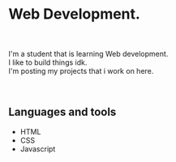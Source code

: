# Web Development. 
<br> <br>
I'm a student that is learning Web development.
<br>
I like to build things idk.
<br>
I'm posting my projects that i work on here.


<br>

## Languages and tools
- HTML
- CSS
- Javascript
